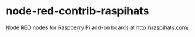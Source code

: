 # node-red-contrib-raspihats
Node RED nodes for Raspberry Pi add-on boards at http://raspihats.com/
